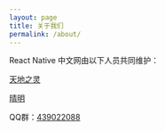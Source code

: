 ```yaml
---
layout: page
title: 关于我们
permalink: /about/
---
```


React Native 中文网由以下人员共同维护：

[天地之灵](http://github.com/tdzl2003)

[晴明](http://github.com/sunnylqm)

QQ群：[439022088](http://shang.qq.com/wpa/qunwpa?idkey=0da41b12f13bcaa86959176bf27bf32b74b08aedf4f0bbd0ef53d943c62a2dcd)